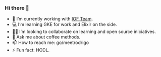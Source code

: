 ### Hi there 👋

- 🚀 I’m currently working with [IOF Team](https://github.com/orgs/telus/teams/iof-door-dev-team).
- 💻 I’m learning GKE for work and Elixir on the side.
- 🐱‍🏍 I’m looking to collaborate on learning and open source iniciatives.
- 💬 Ask me about coffee methods.
- 📫 How to reach me: go/meetrodrigo
- ⚡ Fun fact: HODL.
